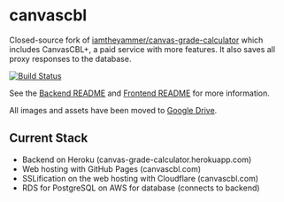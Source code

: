 # canvascbl

Closed-source fork of [iamtheyammer/canvas-grade-calculator](https://github.com/iamtheyammer/canvas-grade-calculator) which includes CanvasCBL+, a paid service with more features. It also saves all proxy responses to the database.

[![Build Status](https://travis-ci.com/iamtheyammer/canvascbl.svg?token=qQmd7eMUZpxTcqHBWHBw&branch=master)](https://travis-ci.com/iamtheyammer/canvascbl)

See the [Backend README](backend/README.md) and [Frontend README](frontend/README.md) for more information.

All images and assets have been moved to [Google Drive](https://drive.google.com/drive/u/0/folders/168p3X_pzMrbTXgtWjJJ5VQbeJ2_t1zOE).

## Current Stack

- Backend on Heroku (canvas-grade-calculator.herokuapp.com)
- Web hosting with GitHub Pages (canvascbl.com)
- SSLification on the web hosting with Cloudflare (canvascbl.com)
- RDS for PostgreSQL on AWS for database (connects to backend)
